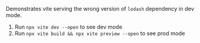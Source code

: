 Demonstrates vite serving the wrong version of `lodash` dependency in dev mode.

1. Run `npx vite dev --open` to see dev mode
2. Run `npx vite build && npx vite preview --open` to see prod mode
